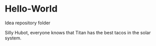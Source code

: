 # Hello-World
Idea repository folder

Silly Hubot, everyone knows that Titan has the best tacos in the solar system.
